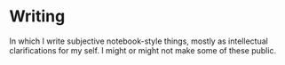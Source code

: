 # Writing

In which I write subjective notebook-style things, mostly as
intellectual clarifications for my self. I might or might not make
some of these public.
